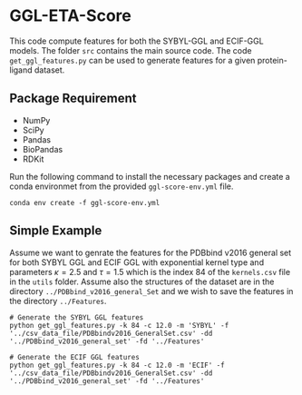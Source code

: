 # GGL-ETA-Score

This code compute features for both the SYBYL-GGL and ECIF-GGL models. The folder `src` contains the main source code. The code `get_ggl_features.py` can be used to generate features for a given protein-ligand dataset. 

## Package Requirement
- NumPy
- SciPy
- Pandas
- BioPandas
- RDKit

Run the following command to install the necessary packages and create a conda environmet from the provided `ggl-score-env.yml` file. 
```shell
conda env create -f ggl-score-env.yml
```

## Simple Example
Assume we want to genrate the features for the PDBbind v2016 general set for both SYBYL GGL and ECIF GGL with exponential kernel type and parameters $\kappa=2.5$ and $\tau=1.5$ which is the index 84 of the `kernels.csv` file in the `utils` folder. Assume also the structures of the dataset are in the directory `../PDBbind_v2016_general_Set` and we wish to save the features in the directory `../Features`.

```shell
# Generate the SYBYL GGL features
python get_ggl_features.py -k 84 -c 12.0 -m 'SYBYL' -f '../csv_data_file/PDBbindv2016_GeneralSet.csv' -dd '../PDBbind_v2016_general_set' -fd '../Features'

# Generate the ECIF GGL features
python get_ggl_features.py -k 84 -c 12.0 -m 'ECIF' -f '../csv_data_file/PDBbindv2016_GeneralSet.csv' -dd '../PDBbind_v2016_general_set' -fd '../Features'
```
